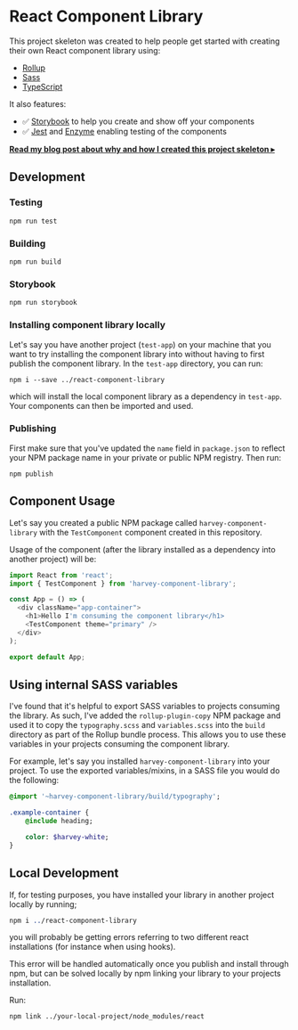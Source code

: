 # React Component Library

This project skeleton was created to help people get started with creating their own React component library using:

- [Rollup](https://github.com/rollup/rollup)
- [Sass](https://sass-lang.com/)
- [TypeScript](https://www.typescriptlang.org/)

It also features:

- :white_check_mark: [Storybook](https://storybook.js.org/) to help you create and show off your components
- :white_check_mark: [Jest](https://jestjs.io/) and [Enzyme](https://airbnb.io/enzyme/) enabling testing of the components

[**Read my blog post about why and how I created this project skeleton ▸**](https://blog.harveydelaney.com/creating-your-own-react-component-library/)

## Development

### Testing

```shell
npm run test
```

### Building

```shell
npm run build
```

### Storybook

```shell
npm run storybook
```

### Installing component library locally

Let's say you have another project (`test-app`) on your machine that you want to try installing the component library into without having to first publish the component library. In the `test-app` directory, you can run:

```shell
npm i --save ../react-component-library
```

which will install the local component library as a dependency in `test-app`. Your components can then be imported and used.

### Publishing

First make sure that you've updated the `name` field in `package.json` to reflect your NPM package name in your private or public NPM registry. Then run:

```shell
npm publish
```

## Component Usage

Let's say you created a public NPM package called `harvey-component-library` with the `TestComponent` component created in this repository.

Usage of the component (after the library installed as a dependency into another project) will be:

```javascript
import React from 'react';
import { TestComponent } from 'harvey-component-library';

const App = () => (
  <div className="app-container">
    <h1>Hello I'm consuming the component library</h1>
    <TestComponent theme="primary" />
  </div>
);

export default App;
```

## Using internal SASS variables

I've found that it's helpful to export SASS variables to projects consuming the library. As such, I've added the `rollup-plugin-copy` NPM package and used it to copy the `typography.scss` and `variables.scss` into the `build` directory as part of the Rollup bundle process. This allows you to use these variables in your projects consuming the component library.

For example, let's say you installed `harvey-component-library` into your project. To use the exported variables/mixins, in a SASS file you would do the following:

```sass
@import '~harvey-component-library/build/typography';

.example-container {
    @include heading;

    color: $harvey-white;
}
```

## Local Development

If, for testing purposes, you have installed your library in another project locally by running;

```sass
npm i ../react-component-library
```

you will probably be getting errors referring to two different react installations (for instance when using hooks).

This error will be handled automatically once you publish and install through npm, but can be solved locally by npm
linking your library to your projects installation.

Run:

```
npm link ../your-local-project/node_modules/react
```
